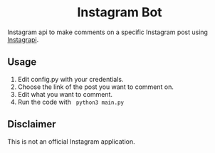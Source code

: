 <p align="center">
  
</p>

<h1 align="center">Instagram Bot</h1>

Instagram api to make comments on a specific Instagram post using [Instagrapi](https://github.com/subzeroid/instagrapi).

## Usage

1. Edit config.py with your credentials.
2. Choose the link of the post you want to comment on.
3. Edit what you want to comment.
4. Run the code with ``` python3 main.py```
   
## Disclaimer

This is not an official Instagram application. 
